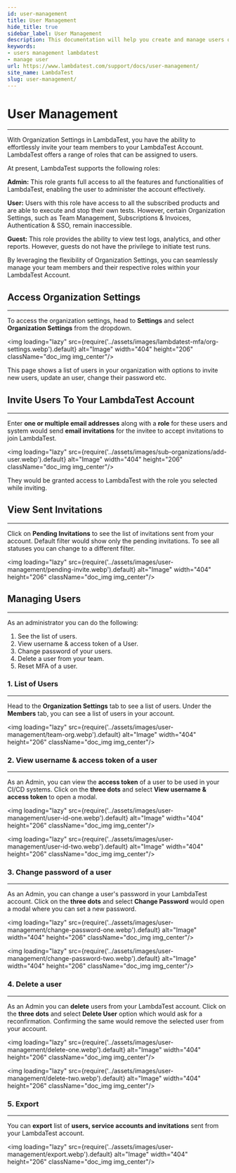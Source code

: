 ```yaml
---
id: user-management
title: User Management
hide_title: true
sidebar_label: User Management
description: This documentation will help you create and manage users on LambdaTest.
keywords:
- users management lambdatest
- manage user
url: https://www.lambdatest.com/support/docs/user-management/
site_name: LambdaTest
slug: user-management/
---
```


# User Management
---

With Organization Settings in LambdaTest, you have the ability to effortlessly invite your team members to your LambdaTest Account. LambdaTest offers a range of roles that can be assigned to users.

At present, LambdaTest supports the following roles:

**Admin:** This role grants full access to all the features and functionalities of LambdaTest, enabling the user to administer the account effectively.

**User:** Users with this role have access to all the subscribed products and are able to execute and stop their own tests. However, certain Organization Settings, such as Team Management, Subscriptions & Invoices, Authentication & SSO, remain inaccessible.

**Guest:** This role provides the ability to view test logs, analytics, and other reports. However, guests do not have the privilege to initiate test runs.

By leveraging the flexibility of Organization Settings, you can seamlessly manage your team members and their respective roles within your LambdaTest Account.



## Access Organization Settings
---

To access the organization settings, head to **Settings** and select **Organization Settings** from the dropdown.

<img loading="lazy" src={require('../assets/images/lambdatest-mfa/org-settings.webp').default} alt="Image" width="404" height="206"  className="doc_img img_center"/><br/>

This page shows a list of users in your organization with options to invite new users, update an user, change their password etc.

## Invite Users To Your LambdaTest Account
---

Enter **one or multiple email addresses** along with a **role** for these users and system would send **email invitations** for the invitee to accept invitations to join LambdaTest.

<img loading="lazy" src={require('../assets/images/sub-organizations/add-user.webp').default} alt="Image" width="404" height="206"  className="doc_img img_center"/><br/>

They would be granted access to LambdaTest with the role you selected while inviting.


## View Sent Invitations
---

Click on **Pending Invitations** to see the list of invitations sent from your account. Default filter would show only the pending invitations. To see all statuses you can change to a different filter.

<img loading="lazy" src={require('../assets/images/user-management/pending-invite.webp').default} alt="Image" width="404" height="206"  className="doc_img img_center"/><br/>


## Managing Users
---

As an administrator you can do the following:

1. See the list of users.
2. View username & access token of a User.
3. Change password of your users.
4. Delete a user from your team.
5. Reset MFA of a user.


### 1. List of Users
---

Head to the **Organization Settings** tab to see a list of users. Under the **Members** tab, you can see a list of users in your account.

<img loading="lazy" src={require('../assets/images/user-management/team-org.webp').default} alt="Image" width="404" height="206"  className="doc_img img_center"/><br/>

### 2. View username & access token of a user
---

As an Admin, you can view the **access token** of a user to be used in your CI/CD systems. Click on the **three dots** and select **View username & access token** to open a modal.

<img loading="lazy" src={require('../assets/images/user-management/user-id-one.webp').default} alt="Image" width="404" height="206"  className="doc_img img_center"/><br/>

<img loading="lazy" src={require('../assets/images/user-management/user-id-two.webp').default} alt="Image" width="404" height="206"  className="doc_img img_center"/><br/>

### 3. Change password of a user
---

As an Admin, you can change a user's password in your LambdaTest account. Click on the **three dots** and select **Change Password** would open a modal where you can set a new password.

<img loading="lazy" src={require('../assets/images/user-management/change-password-one.webp').default} alt="Image" width="404" height="206"  className="doc_img img_center"/><br/>

<img loading="lazy" src={require('../assets/images/user-management/change-password-two.webp').default} alt="Image" width="404" height="206"  className="doc_img img_center"/><br/>

### 4. Delete a user
---

As an Admin you can **delete** users from your LambdaTest account. Click on the **three dots** and select **Delete User** option which would ask for a reconfirmation. Confirming the same would remove the selected user from your account.

<img loading="lazy" src={require('../assets/images/user-management/delete-one.webp').default} alt="Image" width="404" height="206"  className="doc_img img_center"/><br/>

<img loading="lazy" src={require('../assets/images/user-management/delete-two.webp').default} alt="Image" width="404" height="206"  className="doc_img img_center"/><br/>

### 5. Export
---

You can **export** list of **users, service accounts and invitations** sent from your LambdaTest account.

<img loading="lazy" src={require('../assets/images/user-management/export.webp').default} alt="Image" width="404" height="206"  className="doc_img img_center"/><br/>


